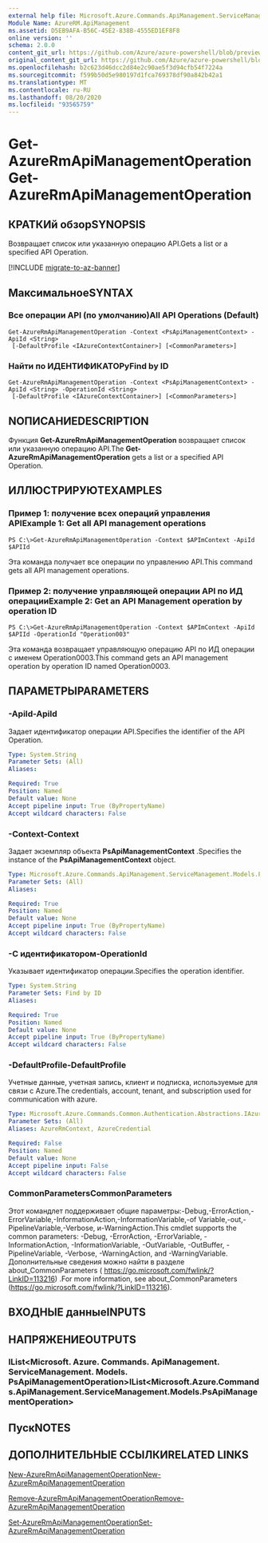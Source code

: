 ```yaml
---
external help file: Microsoft.Azure.Commands.ApiManagement.ServiceManagement.dll-Help.xml
Module Name: AzureRM.ApiManagement
ms.assetid: D5EB9AFA-B56C-45E2-838B-4555ED1EF8F8
online version: ''
schema: 2.0.0
content_git_url: https://github.com/Azure/azure-powershell/blob/preview/src/ResourceManager/ApiManagement/Commands.ApiManagement/help/Get-AzureRmApiManagementOperation.md
original_content_git_url: https://github.com/Azure/azure-powershell/blob/preview/src/ResourceManager/ApiManagement/Commands.ApiManagement/help/Get-AzureRmApiManagementOperation.md
ms.openlocfilehash: b2c623d46dcc2d84e2c90ae5f3d94cfb54f7224a
ms.sourcegitcommit: f599b50d5e980197d1fca769378df90a842b42a1
ms.translationtype: MT
ms.contentlocale: ru-RU
ms.lasthandoff: 08/20/2020
ms.locfileid: "93565759"
---
```

# <span data-ttu-id="d3ac1-101">Get-AzureRmApiManagementOperation</span><span class="sxs-lookup"><span data-stu-id="d3ac1-101">Get-AzureRmApiManagementOperation</span></span>

## <span data-ttu-id="d3ac1-102">КРАТКИй обзор</span><span class="sxs-lookup"><span data-stu-id="d3ac1-102">SYNOPSIS</span></span>
<span data-ttu-id="d3ac1-103">Возвращает список или указанную операцию API.</span><span class="sxs-lookup"><span data-stu-id="d3ac1-103">Gets a list or a specified API Operation.</span></span>

[!INCLUDE [migrate-to-az-banner](../../includes/migrate-to-az-banner.md)]

## <span data-ttu-id="d3ac1-104">Максимальное</span><span class="sxs-lookup"><span data-stu-id="d3ac1-104">SYNTAX</span></span>

### <span data-ttu-id="d3ac1-105">Все операции API (по умолчанию)</span><span class="sxs-lookup"><span data-stu-id="d3ac1-105">All API Operations (Default)</span></span>
```
Get-AzureRmApiManagementOperation -Context <PsApiManagementContext> -ApiId <String>
 [-DefaultProfile <IAzureContextContainer>] [<CommonParameters>]
```

### <span data-ttu-id="d3ac1-106">Найти по ИДЕНТИФИКАТОРу</span><span class="sxs-lookup"><span data-stu-id="d3ac1-106">Find by ID</span></span>
```
Get-AzureRmApiManagementOperation -Context <PsApiManagementContext> -ApiId <String> -OperationId <String>
 [-DefaultProfile <IAzureContextContainer>] [<CommonParameters>]
```

## <span data-ttu-id="d3ac1-107">NОПИСАНИЕ</span><span class="sxs-lookup"><span data-stu-id="d3ac1-107">DESCRIPTION</span></span>
<span data-ttu-id="d3ac1-108">Функция **Get-AzureRmApiManagementOperation** возвращает список или указанную операцию API.</span><span class="sxs-lookup"><span data-stu-id="d3ac1-108">The **Get-AzureRmApiManagementOperation** gets a list or a specified API Operation.</span></span>

## <span data-ttu-id="d3ac1-109">ИЛЛЮСТРИРУЮТ</span><span class="sxs-lookup"><span data-stu-id="d3ac1-109">EXAMPLES</span></span>

### <span data-ttu-id="d3ac1-110">Пример 1: получение всех операций управления API</span><span class="sxs-lookup"><span data-stu-id="d3ac1-110">Example 1: Get all API management operations</span></span>
```
PS C:\>Get-AzureRmApiManagementOperation -Context $APImContext -ApiId $APIId
```

<span data-ttu-id="d3ac1-111">Эта команда получает все операции по управлению API.</span><span class="sxs-lookup"><span data-stu-id="d3ac1-111">This command gets all API management operations.</span></span>

### <span data-ttu-id="d3ac1-112">Пример 2: получение управляющей операции API по ИД операции</span><span class="sxs-lookup"><span data-stu-id="d3ac1-112">Example 2: Get an API Management operation by operation ID</span></span>
```
PS C:\>Get-AzureRmApiManagementOperation -Context $APImContext -ApiId $APIId -OperationId "Operation003"
```

<span data-ttu-id="d3ac1-113">Эта команда возвращает управляющую операцию API по ИД операции с именем Operation0003.</span><span class="sxs-lookup"><span data-stu-id="d3ac1-113">This command gets an API management operation by operation ID named Operation0003.</span></span>

## <span data-ttu-id="d3ac1-114">ПАРАМЕТРЫ</span><span class="sxs-lookup"><span data-stu-id="d3ac1-114">PARAMETERS</span></span>

### <span data-ttu-id="d3ac1-115">-ApiId</span><span class="sxs-lookup"><span data-stu-id="d3ac1-115">-ApiId</span></span>
<span data-ttu-id="d3ac1-116">Задает идентификатор операции API.</span><span class="sxs-lookup"><span data-stu-id="d3ac1-116">Specifies the identifier of the API Operation.</span></span>

```yaml
Type: System.String
Parameter Sets: (All)
Aliases: 

Required: True
Position: Named
Default value: None
Accept pipeline input: True (ByPropertyName)
Accept wildcard characters: False
```

### <span data-ttu-id="d3ac1-117">-Context</span><span class="sxs-lookup"><span data-stu-id="d3ac1-117">-Context</span></span>
<span data-ttu-id="d3ac1-118">Задает экземпляр объекта **PsApiManagementContext** .</span><span class="sxs-lookup"><span data-stu-id="d3ac1-118">Specifies the instance of the **PsApiManagementContext** object.</span></span>

```yaml
Type: Microsoft.Azure.Commands.ApiManagement.ServiceManagement.Models.PsApiManagementContext
Parameter Sets: (All)
Aliases: 

Required: True
Position: Named
Default value: None
Accept pipeline input: True (ByPropertyName)
Accept wildcard characters: False
```

### <span data-ttu-id="d3ac1-119">-С идентификатором</span><span class="sxs-lookup"><span data-stu-id="d3ac1-119">-OperationId</span></span>
<span data-ttu-id="d3ac1-120">Указывает идентификатор операции.</span><span class="sxs-lookup"><span data-stu-id="d3ac1-120">Specifies the operation identifier.</span></span>

```yaml
Type: System.String
Parameter Sets: Find by ID
Aliases: 

Required: True
Position: Named
Default value: None
Accept pipeline input: True (ByPropertyName)
Accept wildcard characters: False
```

### <span data-ttu-id="d3ac1-121">-DefaultProfile</span><span class="sxs-lookup"><span data-stu-id="d3ac1-121">-DefaultProfile</span></span>
<span data-ttu-id="d3ac1-122">Учетные данные, учетная запись, клиент и подписка, используемые для связи с Azure.</span><span class="sxs-lookup"><span data-stu-id="d3ac1-122">The credentials, account, tenant, and subscription used for communication with azure.</span></span>

```yaml
Type: Microsoft.Azure.Commands.Common.Authentication.Abstractions.IAzureContextContainer
Parameter Sets: (All)
Aliases: AzureRmContext, AzureCredential

Required: False
Position: Named
Default value: None
Accept pipeline input: False
Accept wildcard characters: False
```

### <span data-ttu-id="d3ac1-123">CommonParameters</span><span class="sxs-lookup"><span data-stu-id="d3ac1-123">CommonParameters</span></span>
<span data-ttu-id="d3ac1-124">Этот командлет поддерживает общие параметры:-Debug,-ErrorAction,-ErrorVariable,-InformationAction,-InformationVariable,-of Variable,-out,-PipelineVariable,-Verbose, и-WarningAction.</span><span class="sxs-lookup"><span data-stu-id="d3ac1-124">This cmdlet supports the common parameters: -Debug, -ErrorAction, -ErrorVariable, -InformationAction, -InformationVariable, -OutVariable, -OutBuffer, -PipelineVariable, -Verbose, -WarningAction, and -WarningVariable.</span></span> <span data-ttu-id="d3ac1-125">Дополнительные сведения можно найти в разделе about_CommonParameters ( https://go.microsoft.com/fwlink/?LinkID=113216) .</span><span class="sxs-lookup"><span data-stu-id="d3ac1-125">For more information, see about_CommonParameters (https://go.microsoft.com/fwlink/?LinkID=113216).</span></span>

## <span data-ttu-id="d3ac1-126">ВХОДНЫЕ данные</span><span class="sxs-lookup"><span data-stu-id="d3ac1-126">INPUTS</span></span>

## <span data-ttu-id="d3ac1-127">НАПРЯЖЕНИЕ</span><span class="sxs-lookup"><span data-stu-id="d3ac1-127">OUTPUTS</span></span>

### <span data-ttu-id="d3ac1-128">IList<Microsoft. Azure. Commands. ApiManagement. ServiceManagement. Models. PsApiManagementOperation></span><span class="sxs-lookup"><span data-stu-id="d3ac1-128">IList<Microsoft.Azure.Commands.ApiManagement.ServiceManagement.Models.PsApiManagementOperation></span></span>

## <span data-ttu-id="d3ac1-129">Пуск</span><span class="sxs-lookup"><span data-stu-id="d3ac1-129">NOTES</span></span>

## <span data-ttu-id="d3ac1-130">ДОПОЛНИТЕЛЬНЫЕ ССЫЛКИ</span><span class="sxs-lookup"><span data-stu-id="d3ac1-130">RELATED LINKS</span></span>

[<span data-ttu-id="d3ac1-131">New-AzureRmApiManagementOperation</span><span class="sxs-lookup"><span data-stu-id="d3ac1-131">New-AzureRmApiManagementOperation</span></span>](./New-AzureRmApiManagementOperation.md)

[<span data-ttu-id="d3ac1-132">Remove-AzureRmApiManagementOperation</span><span class="sxs-lookup"><span data-stu-id="d3ac1-132">Remove-AzureRmApiManagementOperation</span></span>](./Remove-AzureRmApiManagementOperation.md)

[<span data-ttu-id="d3ac1-133">Set-AzureRmApiManagementOperation</span><span class="sxs-lookup"><span data-stu-id="d3ac1-133">Set-AzureRmApiManagementOperation</span></span>](./Set-AzureRmApiManagementOperation.md)


